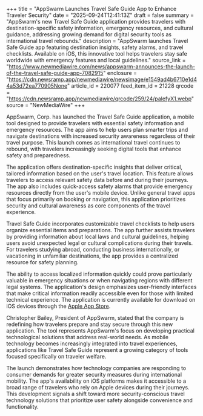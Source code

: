 +++
title = "AppSwarm Launches Travel Safe Guide App to Enhance Traveler Security"
date = "2025-09-24T12:41:13Z"
draft = false
summary = "AppSwarm's new Travel Safe Guide application provides travelers with destination-specific safety information, emergency resources, and cultural guidance, addressing growing demand for digital security tools as international travel rebounds."
description = "AppSwarm launches Travel Safe Guide app featuring destination insights, safety alarms, and travel checklists. Available on iOS, this innovative tool helps travelers stay safe worldwide with emergency features and local guidelines."
source_link = "https://www.newmediawire.com/news/appswarm-announces-the-launch-of-the-travel-safe-guide-app-7082915"
enclosure = "https://cdn.newsramp.app/newmediawire/newsimage/e1549ad4b6710e1d44a53d72ea770905None"
article_id = 220077
feed_item_id = 21228
qrcode = "https://cdn.newsramp.app/newmediawire/qrcode/259/24/palefyX1.webp"
source = "NewMediaWire"
+++

<p>AppSwarm, Corp. has launched the Travel Safe Guide application, a mobile tool designed to provide travelers with essential safety information and emergency resources. The app aims to help users plan smarter trips and navigate destinations with increased security awareness regardless of their travel purpose. This launch comes as international travel continues to rebound, with travelers increasingly seeking digital tools that enhance safety and preparedness.</p><p>The application offers destination-specific insights that deliver critical, tailored information based on the user's travel location. This feature allows travelers to access relevant safety data before and during their journeys. The app also includes quick-access safety alarms that provide emergency resources directly from the user's mobile device. Unlike general travel apps that focus primarily on booking or navigation, this application prioritizes security and cultural awareness as core components of the travel experience.</p><p>Travel Safe Guide incorporates customizable travel checklists to help users organize essential items and preparations. The app further assists travelers by providing information about local laws and cultural guidelines, helping users avoid unexpected legal or cultural complications during their travels. For travelers studying abroad, conducting business internationally, or vacationing in unfamiliar destinations, the app provides a centralized resource for safety planning.</p><p>The ability to access localized information quickly could prove particularly valuable in emergency situations or when navigating regions with different legal systems. The application's design emphasizes user-friendly interfaces that make critical information readily accessible even for those with limited technical experience. The application is currently available for download on iOS devices through the <a href="https://www.apple.com/app-store/" rel="nofollow" target="_blank">Apple App Store</a>.</p><p>Christopher Bailey, President of AppSwarm, stated that the company is redefining how travelers prepare and stay secure through this new application. The tool represents AppSwarm's focus on developing practical technological solutions that address real-world needs. As mobile technology becomes increasingly integrated into travel experiences, applications like Travel Safe Guide represent a growing category of tools focused specifically on traveler welfare.</p><p>The launch demonstrates how technology companies are responding to consumer demands for greater security measures during international mobility. The app's availability on iOS platforms makes it accessible to a broad range of travelers who rely on Apple devices during their journeys. This development signals a shift toward more security-conscious travel technology solutions that prioritize user safety alongside convenience and functionality.</p>